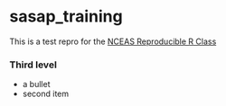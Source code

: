 # sasap_training
This is a test repro for the [NCEAS Reproducible R Class](https://nceas.github.io/sasap-training/materials/reproducible-analysis-in-r/)
### Third level

- a bullet
- second item